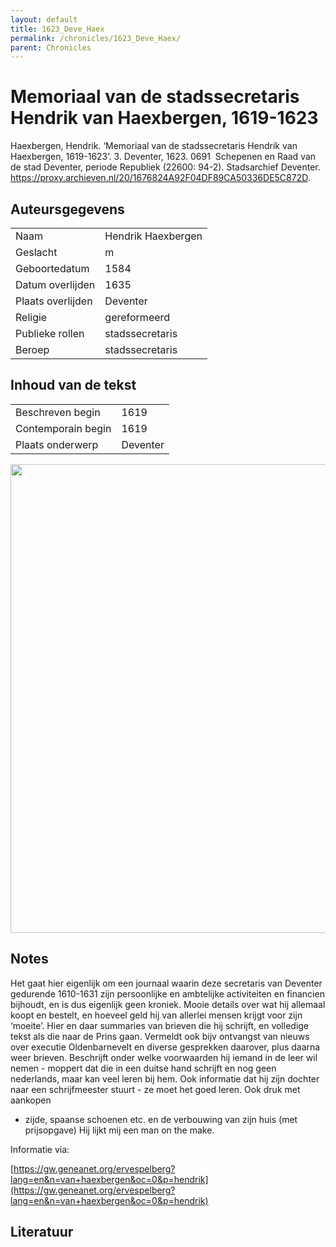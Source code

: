 ```yaml
---
layout: default
title: 1623_Deve_Haex
permalink: /chronicles/1623_Deve_Haex/
parent: Chronicles
--- 
```



# Memoriaal van de stadssecretaris Hendrik van Haexbergen, 1619-1623 

Haexbergen, Hendrik. ‘Memoriaal van de stadssecretaris Hendrik van Haexbergen, 1619-1623’. 3. Deventer, 1623. 0691  Schepenen en Raad van de stad Deventer, periode Republiek (22600: 94-2). Stadsarchief Deventer. https://proxy.archieven.nl/20/1676824A92F04DF89CA50336DE5C872D. 

## Auteursgegevens 

| | | 
| --------------- | --------------- | 
| Naam | Hendrik Haexbergen | 
| Geslacht | m | 
 | Geboortedatum | 1584 | 
| Datum overlijden | 1635 | 
| Plaats overlijden | Deventer | 
| Religie | gereformeerd | 
| Publieke rollen | stadssecretaris | 
| Beroep | stadssecretaris | 

## Inhoud van de tekst 

| | | 
| --------------- | --------------- | 
| Beschreven begin | 1619 | 
| Contemporain begin | 1619 | 
| Plaats onderwerp | Deventer | 

[<img src="..\..\barplots_chronicles\1623_Deve_Haex.jpg" width="750"/>](..\..\barplots_chronicles\1623_Deve_Haex.jpg) 

## Notes 

Het gaat hier eigenlijk om een journaal waarin deze secretaris van Deventer
gedurende 1610-1631 zijn persoonlijke en ambtelijke activiteiten en financien
bijhoudt, en is dus eigenlijk geen kroniek. Mooie details over wat hij
allemaal koopt en bestelt, en hoeveel geld hij van allerlei mensen krijgt voor
zijn ‘moeite’. Hier en daar summaries van brieven die hij schrijft, en
volledige tekst als die naar de Prins gaan. Vermeldt ook bijv ontvangst van
nieuws over executie Oldenbarnevelt en diverse gesprekken daarover, plus
daarna weer brieven. Beschrijft onder welke voorwaarden hij iemand in de leer
wil nemen - moppert dat die in een duitse hand schrijft en nog geen
nederlands, maar kan veel leren bij hem. Ook informatie dat hij zijn dochter
naar een schrijfmeester stuurt - ze moet het goed leren. Ook druk met aankopen
- zijde, spaanse schoenen etc. en de verbouwing van zijn huis (met
prijsopgave) Hij lijkt mij een man on the make.

Informatie via:

[https://gw.geneanet.org/ervespelberg?lang=en&n=van+haexbergen&oc=0&p=hendrik](https://gw.geneanet.org/ervespelberg?lang=en&n=van+haexbergen&oc=0&p=hendrik)



## Literatuur 

